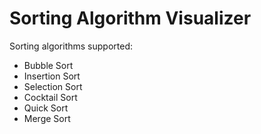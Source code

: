 # Sorting Algorithm Visualizer 
Sorting algorithms supported:
* Bubble Sort
* Insertion Sort
* Selection Sort
* Cocktail Sort
* Quick Sort
* Merge Sort
